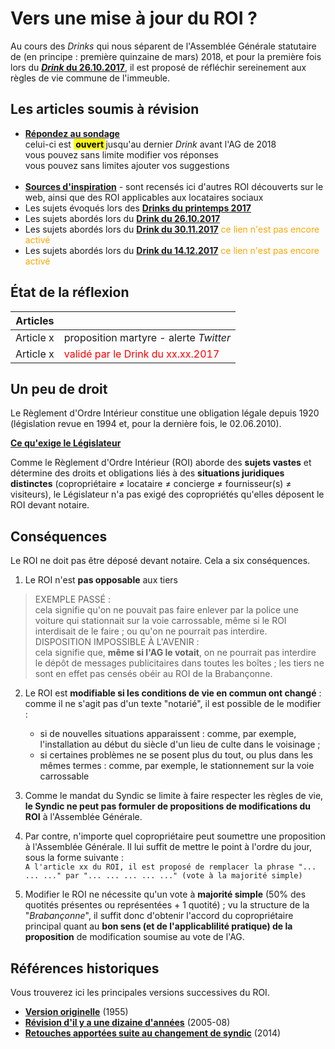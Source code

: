 # Vers une mise à jour du ROI ?

Au cours des *Drinks* qui nous séparent de l'Assemblée Générale statutaire de (en principe : première quinzaine de mars) 2018, et pour la première fois lors du **[*Drink* du 26.10.2017]()**, il est proposé de réfléchir sereinement aux règles de vie commune de l'immeuble.

## Les articles soumis à révision

* [**Répondez au sondage**](https://goo.gl/forms/fIdhrp0iJgdRNojq2) <br> celui-ci est <mark><b>&nbsp;ouvert </b></mark> jusqu'au dernier *Drink* avant l'AG de 2018<br>vous pouvez sans limite modifier vos réponses<br>vous pouvez sans limites ajouter vos suggestions<br>&nbsp;
* [**Sources d'inspiration**](Sources.md) - sont recensés ici d'autres ROI découverts sur le web, ainsi que des ROI applicables aux locataires sociaux
* Les sujets évoqués lors des [**Drinks du printemps 2017**]()
* Les sujets abordés lors du [**Drink du 26.10.2017**]()
* Les sujets abordés lors du [**Drink du 30.11.2017**]() <font color="orange">ce lien n'est pas encore activé</font>
* Les sujets abordés lors du [**Drink du 14.12.2017**]() <font color="orange">ce lien n'est pas encore activé</font>

## &Eacute;tat de la réflexion

| Articles | &nbsp; |
| --- | --- |
| Article x | proposition martyre - alerte *Twitter* |
| Article x | <font color="red">validé par le Drink du xx.xx.2017</font> |

## Un peu de droit

Le Règlement d'Ordre Intérieur constitue une obligation légale depuis 1920 (législation revue en 1994 et, pour la dernière fois, le 02.06.2010).

**[Ce qu'exige le Législateur](Droit.md)**

Comme le Règlement d'Ordre Intérieur (ROI) aborde des **sujets vastes** et détermine des droits et obligations liés à des **situations juridiques distinctes** (copropriétaire &ne; locataire &ne; concierge &ne; fournisseur(s) &ne; visiteurs), le Législateur n'a pas exigé des copropriétés qu'elles déposent le ROI devant notaire.

## Conséquences

Le ROI ne doit pas être déposé devant notaire. Cela a six conséquences.

1. Le ROI n'est **pas opposable** aux tiers
> EXEMPLE PASS&Eacute; :  
cela signifie qu'on ne pouvait pas faire enlever par la police une voiture qui stationnait sur la voie carrossable, même si le ROI interdisait de le faire ; ou qu'on ne pourrait pas interdire.  
> DISPOSITION IMPOSSIBLE &Agrave; L'AVENIR :  
cela signifie que, **même si l'AG le votait**, on ne pourrait pas interdire le dépôt de messages publicitaires dans toutes les boîtes ; les tiers ne sont en effet pas censés obéir au ROI de la Brabançonne.

2. Le ROI est **modifiable si les conditions de vie en commun ont changé** : comme il ne s'agit pas d'un texte "notarié", il est possible de le modifier :
    *  si de nouvelles situations apparaissent : comme, par exemple, l'installation au début du siècle d'un lieu de culte dans le voisinage ;  
    * si certaines problèmes ne se posent plus du tout, ou plus dans les mêmes termes : comme, par exemple, le stationnement sur la voie carrossable

4. Comme le mandat du Syndic se limite à faire respecter les règles de vie, **le Syndic ne peut pas formuler de propositions de modifications du ROI** à l'Assemblée Générale.

5. Par contre, n'importe quel copropriétaire peut soumettre une proposition à l'Assemblée Générale. Il lui suffit de mettre le point à l'ordre du jour, sous la forme suivante :  
`A l'article xx du ROI, il est proposé de remplacer la phrase "... ... ..." par "... ... ... ... ..." (vote à la majorité simple)` 

6. Modifier le ROI ne nécessite qu'un vote à **majorité simple** (50% des quotités présentes ou représentées + 1 quotité) ; vu la structure de la "*Brabançonne*", il suffit donc d'obtenir l'accord du copropriétaire principal quant au **bon sens (et de l'applicablilité pratique) de la proposition** de modification soumise au vote de l'AG.

## Références historiques

Vous trouverez ici les principales versions successives du ROI.

* [**Version originelle**](Version_1955.md) (1955)
* [**Révision d'il y a une dizaine d'années**](Version_2006.md) (2005-08)
* [**Retouches apportées suite au changement de syndic**](Version_2014.md) (2014)

